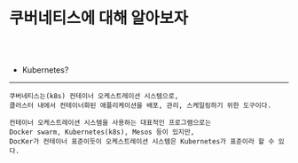 # 쿠버네티스에 대해 알아보자

<br /><br />

* Kubernetes?
---

```
쿠버네티스는(k8s) 컨테이너 오케스트레이션 시스템으로,
클러스터 내에서 컨테이너화된 애플리케이션을 배포, 관리, 스케일링하기 위한 도구이다.

컨테이너 오케스트레이션 시스템을 사용하는 대표적인 프로그램으로는
Docker swarm, Kubernetes(k8s), Mesos 등이 있지만,
DocKer가 컨테이너 표준이듯이 오케스트레이션 시스템은 Kubernetes가 표준이라 할 수 있다.
```

<br /><br /><br />
